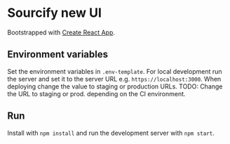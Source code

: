 # Sourcify new UI

Bootstrapped with [Create React App](https://github.com/facebook/create-react-app).

## Environment variables

Set the environment variables in `.env-template`. For local development run the server and set it to the server URL e.g. `https://localhost:3000`. When deploying change the value to staging or production URLs. TODO: Change the URL to staging or prod. depending on the CI environment.

## Run

Install with `npm install` and run the development server with `npm start`.
